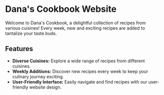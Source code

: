 # Dana's Cookbook Website

Welcome to Dana's Cookbook, a delightful collection of recipes from various cuisines! Every week, new and exciting recipes are added to tantalize your taste buds.

## Features

- **Diverse Cuisines:** Explore a wide range of recipes from different cuisines.
- **Weekly Additions:** Discover new recipes every week to keep your culinary journey exciting.
- **User-Friendly Interface:** Easily navigate and find recipes with our user-friendly website design.
